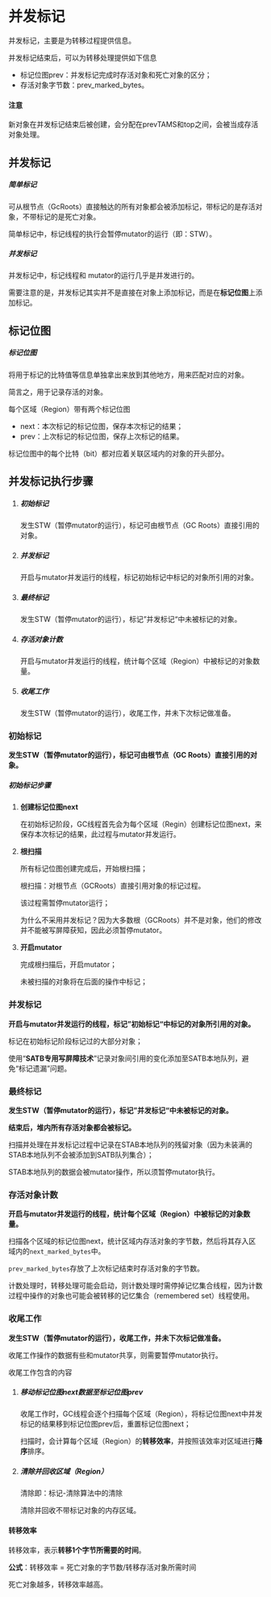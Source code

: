 # 并发标记

并发标记，主要是为转移过程提供信息。

并发标记结束后，可以为转移处理提供如下信息

- 标记位图prev：并发标记完成时存活对象和死亡对象的区分；
- 存活对象字节数：prev_marked_bytes。

#### 注意

新对象在并发标记结束后被创建，会分配在prevTAMS和top之间，会被当成存活对象处理。



## 并发标记

##### 简单标记

可从根节点（GcRoots）直接触达的所有对象都会被添加标记，带标记的是存活对象，不带标记的是死亡对象。

简单标记中，标记线程的执行会暂停mutator的运行（即：STW）。

##### 并发标记

并发标记中，标记线程和 mutator的运行几乎是并发进行的。

需要注意的是，并发标记其实并不是直接在对象上添加标记，而是在**标记位图**上添加标记。



## 标记位图

##### 标记位图

将用于标记的比特值等信息单独拿出来放到其他地方，用来匹配对应的对象。

简言之，用于记录存活的对象。

每个区域（Region）带有两个标记位图

- next：本次标记的标记位图，保存本次标记的结果；
- prev：上次标记的标记位图，保存上次标记的结果。

标记位图中的每个比特（bit）都对应着关联区域内的对象的开头部分。



## 并发标记执行步骤

1. ##### 初始标记

   发生STW（暂停mutator的运行），标记可由根节点（GC Roots）直接引用的对象。

2. ##### 并发标记

   开启与mutator并发运行的线程，标记初始标记中标记的对象所引用的对象。

3. ##### 最终标记

   发生STW（暂停mutator的运行），标记”并发标记“中未被标记的对象。

4. ##### 存活对象计数

   开启与mutator并发运行的线程，统计每个区域（Region）中被标记的对象数量。

5. ##### 收尾工作

   发生STW（暂停mutator的运行），收尾工作，并未下次标记做准备。

### 初始标记

**发生STW（暂停mutator的运行），标记可由根节点（GC Roots）直接引用的对象。**

##### 初始标记步骤

1. **创建标记位图next**

   在初始标记阶段，GC线程首先会为每个区域（Regin）创建标记位图next，来保存本次标记的结果，此过程与mutator并发运行。

2. **根扫描**

   所有标记位图创建完成后，开始根扫描；

   根扫描：对根节点（GCRoots）直接引用对象的标记过程。

   该过程需暂停mutator运行；

   为什么不采用并发标记？因为大多数根（GCRoots）并不是对象，他们的修改并不能被写屏障获知，因此必须暂停mutator。

3. **开启mutator**

   完成根扫描后，开启mutator；

   未被扫描的对象将在后面的操作中标记；



### 并发标记

**开启与mutator并发运行的线程，标记”初始标记“中标记的对象所引用的对象。**

标记在初始标记阶段标记过的大部分对象；

使用“**SATB专用写屏障技术**”记录对象间引用的变化添加至SATB本地队列，避免“标记遗漏”问题。



### 最终标记

**发生STW（暂停mutator的运行），标记”并发标记“中未被标记的对象。**

**结束后，堆内所有存活对象都会被标记。**

扫描并处理在并发标记过程中记录在STAB本地队列的残留对象（因为未装满的STAB本地队列不会被添加到SATB队列集合）；

STAB本地队列的数据会被mutator操作，所以须暂停mutator执行。



### 存活对象计数

**开启与mutator并发运行的线程，统计每个区域（Region）中被标记的对象数量。**

扫描各个区域的标记位图next，统计区域内存活对象的字节数，然后将其存入区域内的`next_marked_bytes`中。

`prev_marked_bytes`存放了上次标记结束时存活对象的字节数。

计数处理时，转移处理可能会启动，则计数处理时需停掉记忆集合线程，因为计数过程中操作的对象也可能会被转移的记忆集合（remembered set）线程使用。



### 收尾工作

**发生STW（暂停mutator的运行），收尾工作，并未下次标记做准备。**

收尾工作操作的数据有些和mutator共享，则需要暂停mutator执行。

收尾工作包含的内容

1. ##### 移动标记位图next数据至标记位图prev

   收尾工作时，GC线程会逐个扫描每个区域（Region），将标记位图next中并发标记的结果移到标记位图prev后，重置标记位图next；

   扫描时，会计算每个区域（Region）的**转移效率**，并按照该效率对区域进行**降序**排序。

2. ##### 清除并回收区域（Region）

   清除即：标记-清除算法中的清除

   清除并回收不带标记对象的内存区域。

#### 转移效率

转移效率，表示**转移1个字节所需要的时间**。

**公式**：转移效率 = 死亡对象的字节数/转移存活对象所需时间

死亡对象越多，转移效率越高。
